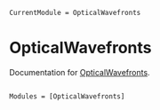 ```@meta
CurrentModule = OpticalWavefronts
```

# OpticalWavefronts

Documentation for [OpticalWavefronts](https://github.com/rdungee/OpticalWavefronts.jl).

```@index
```

```@autodocs
Modules = [OpticalWavefronts]
```
